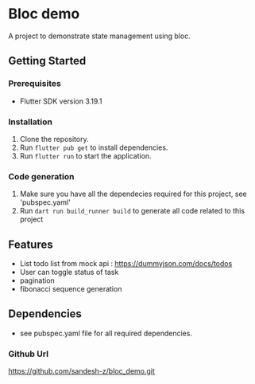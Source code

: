 # Bloc demo

A project to demonstrate state management using bloc.

## Getting Started

### Prerequisites

- Flutter SDK version 3.19.1


### Installation

1. Clone the repository.
2. Run `flutter pub get` to install dependencies.
3. Run `flutter run` to start the application.

### Code generation 
1. Make sure you have all the dependecies required for this project, see 'pubspec.yaml'
2. Run `dart run build_runner build` to generate all code related to this project

## Features

- List todo list from mock api : https://dummyjson.com/docs/todos
- User can toggle status of task
- pagination
- fibonacci sequence generation

## Dependencies

- see pubspec.yaml file for all required dependencies.

### Github Url 
https://github.com/sandesh-z/bloc_demo.git